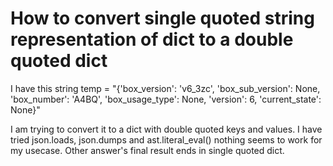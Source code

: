 
# How to convert single quoted string representation of dict to a double quoted dict

I have this string
temp = "{'box_version': 'v6_3zc', 'box_sub_version': None, 'box_number': 'A4BQ', 'box_usage_type': None, 'version': 6, 'current_state': None}"

I am trying to convert it to a dict with double quoted keys and values.
I have tried json.loads,  json.dumps and ast.literal_eval() nothing seems to work for my usecase. Other answer's final result ends in single quoted dict.

        